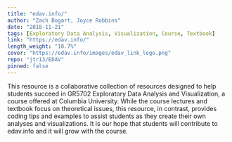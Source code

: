```yaml
---
title: "edav.info/"
author: "Zach Bogart, Joyce Robbins"
date: "2018-11-21"
tags: [Exploratory Data Analysis, Visualization, Course, Textbook]
link: "https://edav.info/"
length_weight: "18.7%"
cover: "https://edav.info/images/edav_link_logo.png"
repo: "jtr13/EDAV"
pinned: false
---
```


This resource is a collaborative collection of resources designed to help students succeed in GR5702 Exploratory Data Analysis and Visualization, a course offered at Columbia University. While the course lectures and textbook focus on theoretical issues, this resource, in contrast, provides coding tips and examples to assist students as they create their own analyses and visualizations. It is our hope that students will contribute to edav.info and it will grow with the course.
